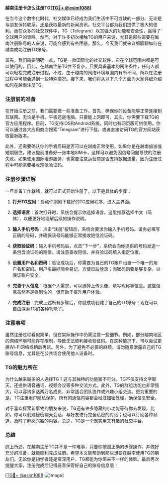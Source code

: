 **越南注册卡怎么注册TG[[TG💪+ @esim1088](https://t.me/s/esim1088)]**

在当今这个数字化时代，社交媒体已经成为我们生活中不可或缺的一部分。无论是与朋友保持联系，还是获取最新的新闻资讯，社交平台都为我们提供了极大的便利。而在众多的社交软件中，TG（Telegram）以其强大的功能和安全性，赢得了全球用户的青睐。然而，对于许多初次接触TG的用户来说，尤其是那些需要在越南注册账号的人来说，可能会感到有些困惑。那么，今天我们就来详细聊聊如何在越南成功注册TG账号。

首先，我们需要明确一点，TG是一款国际化的社交软件，它在全球范围内都是可以使用的。因此，在越南注册TG并不复杂，只要具备基本的网络条件，任何人都可以轻松完成注册过程。不过，由于越南的网络环境与国内有所不同，所以在注册过程中可能会遇到一些特殊情况。接下来，我们将从以下几个方面为大家详细介绍如何在越南注册TG。

### 注册前的准备

在开始注册之前，我们需要做一些准备工作。首先，确保你的设备能够正常连接到互联网。无论是手机、平板还是电脑，只要能上网即可。其次，你需要下载TG的官方应用程序。目前，TG支持iOS和Android系统，同时也有网页版可供使用。你可以通过各大应用商店搜索“Telegram”进行下载，或者直接访问TG的官方网站获取最新版本。

此外，还需要确认你的手机号码是否可以在越南正常使用。如果你是在越南旅游或短期居住，建议提前准备好一张本地SIM卡，这样可以避免因信号问题导致的注册失败。如果使用国际漫游服务，也需要注意运营商是否支持数据流量，因为注册过程中可能需要接收短信验证码。

### 注册步骤详解

一旦准备工作就绪，就可以正式开始注册了。以下是具体的步骤：

1. **打开TG应用**：启动你刚刚下载好的TG应用程序，进入主界面。
   
2. **选择语言**：首次打开时，系统会提示你选择语言。这里推荐选择中文（简体），以便更好地理解后续的操作说明。

3. **输入手机号码**：点击“注册”按钮后，系统会要求你输入手机号码。请务必填写正确的号码，并确保该号码能够正常接收短信验证码。

4. **获取验证码**：输入手机号码后，点击“下一步”，系统会向你提供的号码发送一条包含验证码的短信。请注意查收短信，并将验证码填入指定位置。

5. **设置用户名和密码**：验证成功后，你需要为自己的TG账户设置一个唯一的用户名和密码。用户名最好简单易记，方便日后登录；而密码则要足够复杂，以保证账户安全。

6. **完善个人信息**：根据个人需求，可以选择上传头像、填写昵称等信息。这些信息虽然不是强制性的，但有助于提升用户体验。

7. **完成注册**：完成上述所有步骤后，你就成功创建了自己的TG账号！现在可以自由探索TG的各种功能了。

### 注意事项

虽然注册过程看似简单，但在实际操作中仍需注意一些细节。例如，部分越南地区的网络环境可能存在限制，导致无法顺利接收验证码。在这种情况下，可以尝试更换Wi-Fi网络或稍后再试。另外，为了避免不必要的麻烦，请勿随意泄露自己的TG账号信息，尤其是在公共场合使用他人设备时。

### TG的魅力所在

为什么越来越多的人选择TG？这与其独特的功能密不可分。TG不仅支持文字聊天，还提供语音通话、视频会议等多种交流方式。此外，TG的群组功能也非常强大，可以容纳多达两万名成员，非常适合团队协作或兴趣小组交流。更为重要的是，TG注重用户隐私保护，所有的通信内容都会经过加密处理，确保信息安全。

对于喜欢探索新事物的朋友来说，TG还有许多隐藏的小功能等待你去发现。比如，你可以创建秘密聊天会话，与好友进行完全私密的对话；也可以订阅各种频道，及时了解感兴趣的内容。总之，TG是一个既实用又有趣的社交平台。

### 总结

综上所述，在越南注册TG并不是一件难事，只要你按照正确的步骤操作，并做好充分的准备，就能顺利完成注册。希望本文能帮助到那些想要在越南使用TG的朋友们。无论你是初学者还是资深用户，TG都能为你带来不一样的体验。最后再次提醒大家，注册完成后记得妥善保管好自己的账号信息哦！

[[TG💪+ @esim1088](https://t.me/s/esim1088) ![Image](https://i.postimg.cc/4NQfJmqS/Snipaste-2025-05-13-00-14-12.png)]
